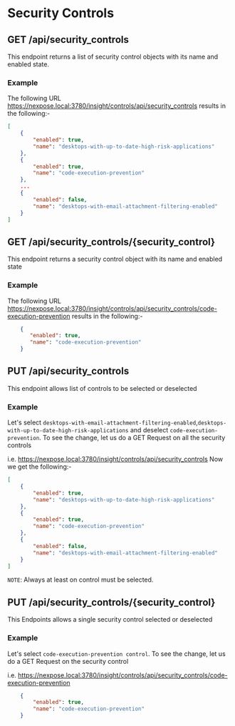 # Security Controls

## GET /api/security_controls
This endpoint returns a list of security control objects with its name and enabled state.

### Example
The following URL 
https://nexpose.local:3780/insight/controls/api/security_controls
results in the following:-

```json
[
    {
        "enabled": true,
        "name": "desktops-with-up-to-date-high-risk-applications"
    },
    {
        "enabled": true,
        "name": "code-execution-prevention"
    },
    ...       
    {
    	"enabled": false,
    	"name": "desktops-with-email-attachment-filtering-enabled"
    }    	
]
```
## GET /api/security_controls/{security_control}
This endpoint returns a security control object with its name and enabled state

### Example
The following URL
https://nexpose.local:3780/insight/controls/api/security_controls/code-execution-prevention
results in the following:-

```json
    {
       "enabled": true,
       "name": "code-execution-prevention"
    }
```

## PUT /api/security_controls
This endpoint allows list of controls to be selected or deselected 

### Example

Let's select `desktops-with-email-attachment-filtering-enabled`,`desktops-with-up-to-date-high-risk-applications` and deselect `code-execution-prevention`. To see the change, let us do a GET Request on all the security controls

i.e. https://nexpose.local:3780/insight/controls/api/security_controls
Now we get the following:-

```json
[
    {
        "enabled": true,
        "name": "desktops-with-up-to-date-high-risk-applications"
    },
    {
        "enabled": true,
        "name": "code-execution-prevention"
    },       
    {
    	"enabled": false,
    	"name": "desktops-with-email-attachment-filtering-enabled"
    }    	
]
```
``NOTE``: Always at least on control must be selected.

## PUT /api/security_controls/{security_control}
This Endpoints allows a single security control selected or deselected 

### Example

Let's select `code-execution-prevention control`. To see the change, let us do a GET Request on the security control

i.e. https://nexpose.local:3780/insight/controls/api/security_controls/code-execution-prevention

```json
    {
        "enabled": true,
        "name": "code-execution-prevention"
    }
```
